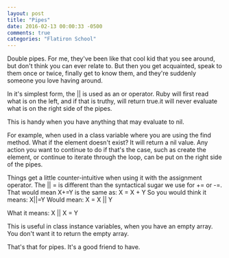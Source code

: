 ```yaml
---
layout: post
title: "Pipes"
date: 2016-02-13 00:00:33 -0500
comments: true
categories: "Flatiron School" 
---
```

Double pipes. For me, they've been like that cool kid that you see around, but don't think you can ever relate to. But then you get acquainted, speak to them once or twice, finally get to know them, and they're suddenly someone you love having around. 

In it's simplest form, the || is used as an or operator. Ruby will first read what is on the left, and if that is truthy, will return true.it will never evaluate what is on the right side of the pipes. 

This is handy when you have anything that may evaluate to nil. 

For example, when used in a class variable where you are using the find method. What if the element doesn't exist? It will return a nil value. Any action you want to continue to do if that's the case, such as create the element, or continue to iterate through the loop, can be put on the right side of the pipes. 

Things get a little counter-intuitive when using it with the assignment operator. The || = is different than the syntactical sugar we use for += or -=. 
That would mean 
X+=Y
is the same as:
X = X + Y
So you would think it means:
X||=Y
Would mean:
X = X || Y

What it means:
X || X = Y

This is useful in class instance variables, when you have an empty array. You don't want it to return the empty array. 

That's that for pipes. It's a good friend to have. 